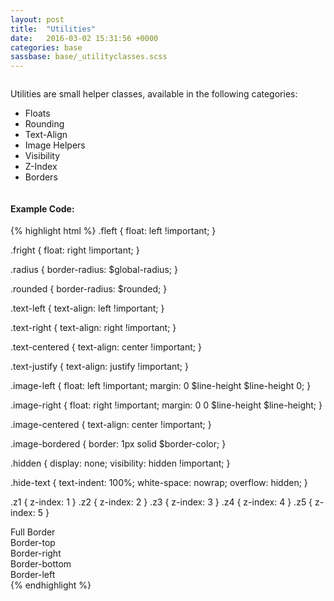 ```yaml
---
layout: post
title:  "Utilities"
date:   2016-03-02 15:31:56 +0000
categories: base
sassbase: base/_utilityclasses.scss
---
```


<div class="row column">
    <p class="lead-text">Utilities are small helper classes, available in the following categories:</p>
    <ul>
        <li>Floats</li>
        <li>Rounding</li>
        <li>Text-Align</li>
        <li>Image Helpers</li>
        <li>Visibility</li>
        <li>Z-Index</li>
        <li>Borders</li>
    </ul>
</div>

<div class="row column">
<h4>Example Code:</h4>
{% highlight html %}
<!-- Floats -->
.fleft {
    float: left !important;
}

.fright {
    float: right !important;
}

<!-- Rounding -->
.radius {
    border-radius: $global-radius;
}

.rounded {
    border-radius: $rounded;
}

<!--  Text-Align -->
.text-left {
    text-align: left !important;
}

.text-right {
    text-align: right !important;
}

.text-centered {
    text-align: center !important;
}

.text-justify {
    text-align: justify !important;
}

<!-- Image Helpers -->
.image-left {
    float: left !important;
    margin: 0 $line-height $line-height 0;
}

.image-right {
    float: right !important;
    margin: 0  0 $line-height $line-height;
}

.image-centered {
    text-align: center !important;
}

.image-bordered {
    border: 1px solid $border-color;
}

<!-- Visibility -->
.hidden {
    display: none;
    visibility: hidden !important;
}

.hide-text {
    text-indent: 100%;
    white-space: nowrap;
    overflow: hidden;
}

<!-- Z-Index -->
.z1 { z-index: 1 }
.z2 { z-index: 2 }
.z3 { z-index: 3 }
.z4 { z-index: 4 }
.z5 { z-index: 5 }

<!-- Borders -->
<div class="border">Full Border</div>
<div class="border-top3">Border-top</div>
<div class="border-right">Border-right</div>
<div class="border-bottom">Border-bottom</div>
<div class="border-left">Border-left</div>
{% endhighlight %}
</div>